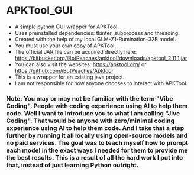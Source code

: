 # APKTool_GUI
- A simple python GUI wrapper for APKTool.
- Uses preinstalled dependencies: tkinter, subprocess and threading.
- Created with the help of my local GLM-Z1-Rumination-32B model.
- You must use your own copy of APKTool. 
- The official JAR file can be acquired directly here: https://bitbucket.org/iBotPeaches/apktool/downloads/apktool_2.11.1.jar
- You can also visit the websites: https://apktool.org/ or https://github.com/iBotPeaches/Apktool
- This is a wrapper for an existing java project.
- I am not responsible for how anyone chooses to interact with APKTool.

### Note: You may or may not be familiar with the term "Vibe Coding". People with coding experience using AI to help them code. Well I want to introduce you to what I am calling "Jive Coding". That would be anyone with zero/minimal coding experience using AI to help them code. And I take that a step further by running it all locally using open-source models and no paid services. The goal was to teach myself how to prompt each model in the exact ways I needed for them to provide me the best results. This is a result of all the hard work I put into that, instead of just learning Python outright.
